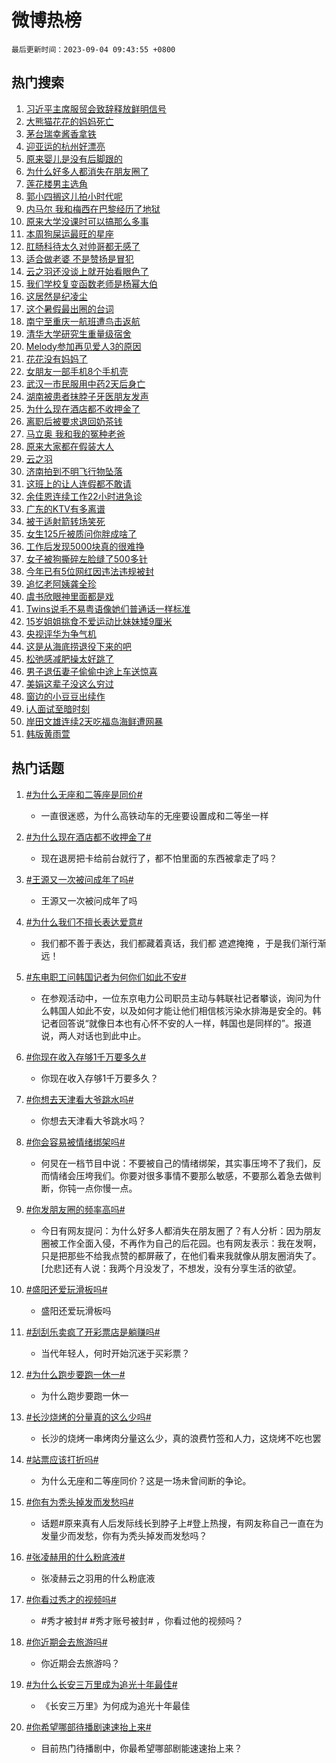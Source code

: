 # 微博热榜

`最后更新时间：2023-09-04 09:43:55 +0800`

## 热门搜索

1. [习近平主席服贸会致辞释放鲜明信号](https://m.weibo.cn/search?containerid=100103type%3D1%26t%3D10%26q%3D%23%E4%B9%A0%E8%BF%91%E5%B9%B3%E4%B8%BB%E5%B8%AD%E6%9C%8D%E8%B4%B8%E4%BC%9A%E8%87%B4%E8%BE%9E%E9%87%8A%E6%94%BE%E9%B2%9C%E6%98%8E%E4%BF%A1%E5%8F%B7%23&stream_entry_id=51&isnewpage=1&extparam=seat%3D1%26dgr%3D0%26c_type%3D51%26pos%3D0%26cate%3D10103%26filter_type%3Drealtimehot%26stream_entry_id%3D51%26display_time%3D1693791834%26pre_seqid%3D1693791834559027205213&luicode=10000011&lfid=106003type%253D25%2526t%253D3%2526disable_hot%253D1%2526filter_type%253Drealtimehot)
1. [大熊猫花花的妈妈死亡](https://m.weibo.cn/search?containerid=100103type%3D1%26t%3D10%26q%3D%23%E5%A4%A7%E7%86%8A%E7%8C%AB%E8%8A%B1%E8%8A%B1%E7%9A%84%E5%A6%88%E5%A6%88%E6%AD%BB%E4%BA%A1%23&stream_entry_id=31&isnewpage=1&extparam=seat%3D1%26c_type%3D31%26lcate%3D5001%26cate%3D5001%26pos%3D0%26band_rank%3D1%26flag%3D16%26realpos%3D1%26dgr%3D0%26q%3D%2523%25E5%25A4%25A7%25E7%2586%258A%25E7%258C%25AB%25E8%258A%25B1%25E8%258A%25B1%25E7%259A%2584%25E5%25A6%2588%25E5%25A6%2588%25E6%25AD%25BB%25E4%25BA%25A1%2523%26filter_type%3Drealtimehot%26stream_entry_id%3D31%26display_time%3D1693791834%26pre_seqid%3D1693791834559027205213&luicode=10000011&lfid=106003type%253D25%2526t%253D3%2526disable_hot%253D1%2526filter_type%253Drealtimehot)
1. [茅台瑞幸酱香拿铁](https://m.weibo.cn/search?containerid=100103type%3D1%26t%3D10%26q%3D%23%E8%8C%85%E5%8F%B0%E7%91%9E%E5%B9%B8%E9%85%B1%E9%A6%99%E6%8B%BF%E9%93%81%23&stream_entry_id=31&isnewpage=1&extparam=seat%3D1%26c_type%3D31%26lcate%3D5001%26cate%3D5001%26pos%3D1%26band_rank%3D2%26flag%3D1%26realpos%3D2%26dgr%3D0%26q%3D%2523%25E8%258C%2585%25E5%258F%25B0%25E7%2591%259E%25E5%25B9%25B8%25E9%2585%25B1%25E9%25A6%2599%25E6%258B%25BF%25E9%2593%2581%2523%26filter_type%3Drealtimehot%26stream_entry_id%3D31%26display_time%3D1693791834%26pre_seqid%3D1693791834559027205213&luicode=10000011&lfid=106003type%253D25%2526t%253D3%2526disable_hot%253D1%2526filter_type%253Drealtimehot)
1. [迎亚运的杭州好漂亮](https://m.weibo.cn/search?containerid=100103type%3D1%26t%3D10%26q%3D%23%E8%BF%8E%E4%BA%9A%E8%BF%90%E7%9A%84%E6%9D%AD%E5%B7%9E%E5%A5%BD%E6%BC%82%E4%BA%AE%23&stream_entry_id=31&isnewpage=1&extparam=seat%3D1%26c_type%3D31%26lcate%3D5001%26cate%3D5001%26pos%3D2%26band_rank%3D3%26flag%3D0%26realpos%3D3%26dgr%3D0%26q%3D%2523%25E8%25BF%258E%25E4%25BA%259A%25E8%25BF%2590%25E7%259A%2584%25E6%259D%25AD%25E5%25B7%259E%25E5%25A5%25BD%25E6%25BC%2582%25E4%25BA%25AE%2523%26filter_type%3Drealtimehot%26stream_entry_id%3D31%26display_time%3D1693791834%26pre_seqid%3D1693791834559027205213&luicode=10000011&lfid=106003type%253D25%2526t%253D3%2526disable_hot%253D1%2526filter_type%253Drealtimehot)
1. [原来婴儿是没有后脚跟的](https://m.weibo.cn/search?containerid=100103type%3D1%26t%3D10%26q%3D%23%E5%8E%9F%E6%9D%A5%E5%A9%B4%E5%84%BF%E6%98%AF%E6%B2%A1%E6%9C%89%E5%90%8E%E8%84%9A%E8%B7%9F%E7%9A%84%23&stream_entry_id=31&isnewpage=1&extparam=seat%3D1%26c_type%3D31%26lcate%3D5001%26cate%3D5001%26pos%3D3%26band_rank%3D4%26flag%3D1%26realpos%3D4%26dgr%3D0%26q%3D%2523%25E5%258E%259F%25E6%259D%25A5%25E5%25A9%25B4%25E5%2584%25BF%25E6%2598%25AF%25E6%25B2%25A1%25E6%259C%2589%25E5%2590%258E%25E8%2584%259A%25E8%25B7%259F%25E7%259A%2584%2523%26filter_type%3Drealtimehot%26stream_entry_id%3D31%26display_time%3D1693791834%26pre_seqid%3D1693791834559027205213&luicode=10000011&lfid=106003type%253D25%2526t%253D3%2526disable_hot%253D1%2526filter_type%253Drealtimehot)
1. [为什么好多人都消失在朋友圈了](https://m.weibo.cn/search?containerid=100103type%3D1%26t%3D10%26q%3D%23%E4%B8%BA%E4%BB%80%E4%B9%88%E5%A5%BD%E5%A4%9A%E4%BA%BA%E9%83%BD%E6%B6%88%E5%A4%B1%E5%9C%A8%E6%9C%8B%E5%8F%8B%E5%9C%88%E4%BA%86%23&stream_entry_id=31&isnewpage=1&extparam=seat%3D1%26c_type%3D31%26lcate%3D5001%26cate%3D5001%26pos%3D4%26band_rank%3D5%26flag%3D0%26realpos%3D5%26dgr%3D0%26q%3D%2523%25E4%25B8%25BA%25E4%25BB%2580%25E4%25B9%2588%25E5%25A5%25BD%25E5%25A4%259A%25E4%25BA%25BA%25E9%2583%25BD%25E6%25B6%2588%25E5%25A4%25B1%25E5%259C%25A8%25E6%259C%258B%25E5%258F%258B%25E5%259C%2588%25E4%25BA%2586%2523%26filter_type%3Drealtimehot%26stream_entry_id%3D31%26display_time%3D1693791834%26pre_seqid%3D1693791834559027205213&luicode=10000011&lfid=106003type%253D25%2526t%253D3%2526disable_hot%253D1%2526filter_type%253Drealtimehot)
1. [莲花楼男主选角](https://m.weibo.cn/search?containerid=100103type%3D1%26t%3D10%26q%3D%E8%8E%B2%E8%8A%B1%E6%A5%BC%E7%94%B7%E4%B8%BB%E9%80%89%E8%A7%92&stream_entry_id=31&isnewpage=1&extparam=seat%3D1%26c_type%3D31%26lcate%3D5001%26cate%3D5001%26pos%3D5%26band_rank%3D6%26flag%3D1%26realpos%3D6%26dgr%3D0%26q%3D%25E8%258E%25B2%25E8%258A%25B1%25E6%25A5%25BC%25E7%2594%25B7%25E4%25B8%25BB%25E9%2580%2589%25E8%25A7%2592%26filter_type%3Drealtimehot%26stream_entry_id%3D31%26display_time%3D1693791834%26pre_seqid%3D1693791834559027205213&luicode=10000011&lfid=106003type%253D25%2526t%253D3%2526disable_hot%253D1%2526filter_type%253Drealtimehot)
1. [郭小四搁这儿拍小时代呢](https://m.weibo.cn/search?containerid=100103type%3D1%26t%3D10%26q%3D%E9%83%AD%E5%B0%8F%E5%9B%9B%E6%90%81%E8%BF%99%E5%84%BF%E6%8B%8D%E5%B0%8F%E6%97%B6%E4%BB%A3%E5%91%A2&stream_entry_id=31&isnewpage=1&extparam=seat%3D1%26c_type%3D31%26lcate%3D5001%26cate%3D5001%26pos%3D6%26band_rank%3D7%26flag%3D1%26realpos%3D7%26dgr%3D0%26q%3D%25E9%2583%25AD%25E5%25B0%258F%25E5%259B%259B%25E6%2590%2581%25E8%25BF%2599%25E5%2584%25BF%25E6%258B%258D%25E5%25B0%258F%25E6%2597%25B6%25E4%25BB%25A3%25E5%2591%25A2%26filter_type%3Drealtimehot%26stream_entry_id%3D31%26display_time%3D1693791834%26pre_seqid%3D1693791834559027205213&luicode=10000011&lfid=106003type%253D25%2526t%253D3%2526disable_hot%253D1%2526filter_type%253Drealtimehot)
1. [内马尔 我和梅西在巴黎经历了地狱](https://m.weibo.cn/search?containerid=100103type%3D1%26t%3D10%26q%3D%E5%86%85%E9%A9%AC%E5%B0%94+%E6%88%91%E5%92%8C%E6%A2%85%E8%A5%BF%E5%9C%A8%E5%B7%B4%E9%BB%8E%E7%BB%8F%E5%8E%86%E4%BA%86%E5%9C%B0%E7%8B%B1&stream_entry_id=31&isnewpage=1&extparam=seat%3D1%26c_type%3D31%26lcate%3D5001%26cate%3D5001%26pos%3D7%26band_rank%3D8%26flag%3D1%26realpos%3D8%26dgr%3D0%26q%3D%25E5%2586%2585%25E9%25A9%25AC%25E5%25B0%2594%2520%25E6%2588%2591%25E5%2592%258C%25E6%25A2%2585%25E8%25A5%25BF%25E5%259C%25A8%25E5%25B7%25B4%25E9%25BB%258E%25E7%25BB%258F%25E5%258E%2586%25E4%25BA%2586%25E5%259C%25B0%25E7%258B%25B1%26filter_type%3Drealtimehot%26stream_entry_id%3D31%26display_time%3D1693791834%26pre_seqid%3D1693791834559027205213&luicode=10000011&lfid=106003type%253D25%2526t%253D3%2526disable_hot%253D1%2526filter_type%253Drealtimehot)
1. [原来大学没课时可以搞那么多事](https://m.weibo.cn/search?containerid=100103type%3D1%26t%3D10%26q%3D%E5%8E%9F%E6%9D%A5%E5%A4%A7%E5%AD%A6%E6%B2%A1%E8%AF%BE%E6%97%B6%E5%8F%AF%E4%BB%A5%E6%90%9E%E9%82%A3%E4%B9%88%E5%A4%9A%E4%BA%8B&stream_entry_id=31&isnewpage=1&extparam=seat%3D1%26c_type%3D31%26lcate%3D5001%26cate%3D5001%26pos%3D8%26band_rank%3D9%26flag%3D0%26realpos%3D9%26dgr%3D0%26q%3D%25E5%258E%259F%25E6%259D%25A5%25E5%25A4%25A7%25E5%25AD%25A6%25E6%25B2%25A1%25E8%25AF%25BE%25E6%2597%25B6%25E5%258F%25AF%25E4%25BB%25A5%25E6%2590%259E%25E9%2582%25A3%25E4%25B9%2588%25E5%25A4%259A%25E4%25BA%258B%26filter_type%3Drealtimehot%26stream_entry_id%3D31%26display_time%3D1693791834%26pre_seqid%3D1693791834559027205213&luicode=10000011&lfid=106003type%253D25%2526t%253D3%2526disable_hot%253D1%2526filter_type%253Drealtimehot)
1. [本周狗屎运最旺的星座](https://m.weibo.cn/search?containerid=100103type%3D1%26t%3D10%26q%3D%E6%9C%AC%E5%91%A8%E7%8B%97%E5%B1%8E%E8%BF%90%E6%9C%80%E6%97%BA%E7%9A%84%E6%98%9F%E5%BA%A7&stream_entry_id=31&isnewpage=1&extparam=seat%3D1%26c_type%3D31%26lcate%3D5001%26cate%3D5001%26pos%3D9%26band_rank%3D10%26flag%3D0%26realpos%3D10%26dgr%3D0%26q%3D%25E6%259C%25AC%25E5%2591%25A8%25E7%258B%2597%25E5%25B1%258E%25E8%25BF%2590%25E6%259C%2580%25E6%2597%25BA%25E7%259A%2584%25E6%2598%259F%25E5%25BA%25A7%26filter_type%3Drealtimehot%26stream_entry_id%3D31%26display_time%3D1693791834%26pre_seqid%3D1693791834559027205213&luicode=10000011&lfid=106003type%253D25%2526t%253D3%2526disable_hot%253D1%2526filter_type%253Drealtimehot)
1. [肛肠科待太久对帅哥都无感了](https://m.weibo.cn/search?containerid=100103type%3D1%26t%3D10%26q%3D%23%E8%82%9B%E8%82%A0%E7%A7%91%E5%BE%85%E5%A4%AA%E4%B9%85%E5%AF%B9%E5%B8%85%E5%93%A5%E9%83%BD%E6%97%A0%E6%84%9F%E4%BA%86%23&stream_entry_id=31&isnewpage=1&extparam=seat%3D1%26c_type%3D31%26lcate%3D5001%26cate%3D5001%26pos%3D10%26band_rank%3D11%26flag%3D0%26realpos%3D11%26dgr%3D0%26q%3D%2523%25E8%2582%259B%25E8%2582%25A0%25E7%25A7%2591%25E5%25BE%2585%25E5%25A4%25AA%25E4%25B9%2585%25E5%25AF%25B9%25E5%25B8%2585%25E5%2593%25A5%25E9%2583%25BD%25E6%2597%25A0%25E6%2584%259F%25E4%25BA%2586%2523%26filter_type%3Drealtimehot%26stream_entry_id%3D31%26display_time%3D1693791834%26pre_seqid%3D1693791834559027205213&luicode=10000011&lfid=106003type%253D25%2526t%253D3%2526disable_hot%253D1%2526filter_type%253Drealtimehot)
1. [适合做老婆 不是赞扬是冒犯](https://m.weibo.cn/search?containerid=100103type%3D1%26t%3D10%26q%3D%E9%80%82%E5%90%88%E5%81%9A%E8%80%81%E5%A9%86+%E4%B8%8D%E6%98%AF%E8%B5%9E%E6%89%AC%E6%98%AF%E5%86%92%E7%8A%AF&stream_entry_id=31&isnewpage=1&extparam=seat%3D1%26c_type%3D31%26lcate%3D5001%26cate%3D5001%26pos%3D11%26band_rank%3D12%26flag%3D0%26realpos%3D12%26dgr%3D0%26q%3D%25E9%2580%2582%25E5%2590%2588%25E5%2581%259A%25E8%2580%2581%25E5%25A9%2586%2520%25E4%25B8%258D%25E6%2598%25AF%25E8%25B5%259E%25E6%2589%25AC%25E6%2598%25AF%25E5%2586%2592%25E7%258A%25AF%26filter_type%3Drealtimehot%26stream_entry_id%3D31%26display_time%3D1693791834%26pre_seqid%3D1693791834559027205213&luicode=10000011&lfid=106003type%253D25%2526t%253D3%2526disable_hot%253D1%2526filter_type%253Drealtimehot)
1. [云之羽还没谈上就开始看眼色了](https://m.weibo.cn/search?containerid=100103type%3D1%26t%3D10%26q%3D%E4%BA%91%E4%B9%8B%E7%BE%BD%E8%BF%98%E6%B2%A1%E8%B0%88%E4%B8%8A%E5%B0%B1%E5%BC%80%E5%A7%8B%E7%9C%8B%E7%9C%BC%E8%89%B2%E4%BA%86&stream_entry_id=31&isnewpage=1&extparam=seat%3D1%26c_type%3D31%26lcate%3D5001%26cate%3D5001%26pos%3D12%26band_rank%3D13%26flag%3D1%26realpos%3D13%26dgr%3D0%26q%3D%25E4%25BA%2591%25E4%25B9%258B%25E7%25BE%25BD%25E8%25BF%2598%25E6%25B2%25A1%25E8%25B0%2588%25E4%25B8%258A%25E5%25B0%25B1%25E5%25BC%2580%25E5%25A7%258B%25E7%259C%258B%25E7%259C%25BC%25E8%2589%25B2%25E4%25BA%2586%26filter_type%3Drealtimehot%26stream_entry_id%3D31%26display_time%3D1693791834%26pre_seqid%3D1693791834559027205213&luicode=10000011&lfid=106003type%253D25%2526t%253D3%2526disable_hot%253D1%2526filter_type%253Drealtimehot)
1. [我们学校复变函数老师是杨幂大伯](https://m.weibo.cn/search?containerid=100103type%3D1%26t%3D10%26q%3D%E6%88%91%E4%BB%AC%E5%AD%A6%E6%A0%A1%E5%A4%8D%E5%8F%98%E5%87%BD%E6%95%B0%E8%80%81%E5%B8%88%E6%98%AF%E6%9D%A8%E5%B9%82%E5%A4%A7%E4%BC%AF&stream_entry_id=31&isnewpage=1&extparam=seat%3D1%26c_type%3D31%26lcate%3D5001%26cate%3D5001%26pos%3D13%26band_rank%3D14%26flag%3D0%26realpos%3D14%26dgr%3D0%26q%3D%25E6%2588%2591%25E4%25BB%25AC%25E5%25AD%25A6%25E6%25A0%25A1%25E5%25A4%258D%25E5%258F%2598%25E5%2587%25BD%25E6%2595%25B0%25E8%2580%2581%25E5%25B8%2588%25E6%2598%25AF%25E6%259D%25A8%25E5%25B9%2582%25E5%25A4%25A7%25E4%25BC%25AF%26filter_type%3Drealtimehot%26stream_entry_id%3D31%26display_time%3D1693791834%26pre_seqid%3D1693791834559027205213&luicode=10000011&lfid=106003type%253D25%2526t%253D3%2526disable_hot%253D1%2526filter_type%253Drealtimehot)
1. [这居然是纪凌尘](https://m.weibo.cn/search?containerid=100103type%3D1%26t%3D10%26q%3D%23%E8%BF%99%E5%B1%85%E7%84%B6%E6%98%AF%E7%BA%AA%E5%87%8C%E5%B0%98%23&stream_entry_id=31&isnewpage=1&extparam=seat%3D1%26c_type%3D31%26lcate%3D5001%26cate%3D5001%26pos%3D14%26band_rank%3D15%26flag%3D2%26realpos%3D15%26dgr%3D0%26q%3D%2523%25E8%25BF%2599%25E5%25B1%2585%25E7%2584%25B6%25E6%2598%25AF%25E7%25BA%25AA%25E5%2587%258C%25E5%25B0%2598%2523%26filter_type%3Drealtimehot%26stream_entry_id%3D31%26display_time%3D1693791834%26pre_seqid%3D1693791834559027205213&luicode=10000011&lfid=106003type%253D25%2526t%253D3%2526disable_hot%253D1%2526filter_type%253Drealtimehot)
1. [这个暑假最出圈的台词](https://m.weibo.cn/search?containerid=100103type%3D1%26t%3D10%26q%3D%23%E8%BF%99%E4%B8%AA%E6%9A%91%E5%81%87%E6%9C%80%E5%87%BA%E5%9C%88%E7%9A%84%E5%8F%B0%E8%AF%8D%23&stream_entry_id=31&isnewpage=1&extparam=seat%3D1%26c_type%3D31%26lcate%3D5001%26cate%3D5001%26pos%3D15%26band_rank%3D16%26flag%3D1%26realpos%3D16%26dgr%3D0%26q%3D%2523%25E8%25BF%2599%25E4%25B8%25AA%25E6%259A%2591%25E5%2581%2587%25E6%259C%2580%25E5%2587%25BA%25E5%259C%2588%25E7%259A%2584%25E5%258F%25B0%25E8%25AF%258D%2523%26filter_type%3Drealtimehot%26stream_entry_id%3D31%26display_time%3D1693791834%26pre_seqid%3D1693791834559027205213&luicode=10000011&lfid=106003type%253D25%2526t%253D3%2526disable_hot%253D1%2526filter_type%253Drealtimehot)
1. [南宁至重庆一航班遭鸟击返航](https://m.weibo.cn/search?containerid=100103type%3D1%26t%3D10%26q%3D%23%E5%8D%97%E5%AE%81%E8%87%B3%E9%87%8D%E5%BA%86%E4%B8%80%E8%88%AA%E7%8F%AD%E9%81%AD%E9%B8%9F%E5%87%BB%E8%BF%94%E8%88%AA%23&stream_entry_id=31&isnewpage=1&extparam=seat%3D1%26c_type%3D31%26lcate%3D5001%26cate%3D5001%26pos%3D16%26band_rank%3D17%26flag%3D1%26realpos%3D17%26dgr%3D0%26q%3D%2523%25E5%258D%2597%25E5%25AE%2581%25E8%2587%25B3%25E9%2587%258D%25E5%25BA%2586%25E4%25B8%2580%25E8%2588%25AA%25E7%258F%25AD%25E9%2581%25AD%25E9%25B8%259F%25E5%2587%25BB%25E8%25BF%2594%25E8%2588%25AA%2523%26filter_type%3Drealtimehot%26stream_entry_id%3D31%26display_time%3D1693791834%26pre_seqid%3D1693791834559027205213&luicode=10000011&lfid=106003type%253D25%2526t%253D3%2526disable_hot%253D1%2526filter_type%253Drealtimehot)
1. [清华大学研究生重量级宿舍](https://m.weibo.cn/search?containerid=100103type%3D1%26t%3D10%26q%3D%E6%B8%85%E5%8D%8E%E5%A4%A7%E5%AD%A6%E7%A0%94%E7%A9%B6%E7%94%9F%E9%87%8D%E9%87%8F%E7%BA%A7%E5%AE%BF%E8%88%8D&stream_entry_id=31&isnewpage=1&extparam=seat%3D1%26c_type%3D31%26lcate%3D5001%26cate%3D5001%26pos%3D17%26band_rank%3D18%26flag%3D0%26realpos%3D18%26dgr%3D0%26q%3D%25E6%25B8%2585%25E5%258D%258E%25E5%25A4%25A7%25E5%25AD%25A6%25E7%25A0%2594%25E7%25A9%25B6%25E7%2594%259F%25E9%2587%258D%25E9%2587%258F%25E7%25BA%25A7%25E5%25AE%25BF%25E8%2588%258D%26filter_type%3Drealtimehot%26stream_entry_id%3D31%26display_time%3D1693791834%26pre_seqid%3D1693791834559027205213&luicode=10000011&lfid=106003type%253D25%2526t%253D3%2526disable_hot%253D1%2526filter_type%253Drealtimehot)
1. [Melody参加再见爱人3的原因](https://m.weibo.cn/search?containerid=100103type%3D1%26t%3D10%26q%3D%23Melody%E5%8F%82%E5%8A%A0%E5%86%8D%E8%A7%81%E7%88%B1%E4%BA%BA3%E7%9A%84%E5%8E%9F%E5%9B%A0%23&stream_entry_id=31&isnewpage=1&extparam=seat%3D1%26c_type%3D31%26lcate%3D5001%26cate%3D5001%26pos%3D18%26band_rank%3D19%26flag%3D1%26realpos%3D19%26dgr%3D0%26q%3D%2523Melody%25E5%258F%2582%25E5%258A%25A0%25E5%2586%258D%25E8%25A7%2581%25E7%2588%25B1%25E4%25BA%25BA3%25E7%259A%2584%25E5%258E%259F%25E5%259B%25A0%2523%26filter_type%3Drealtimehot%26stream_entry_id%3D31%26display_time%3D1693791834%26pre_seqid%3D1693791834559027205213&luicode=10000011&lfid=106003type%253D25%2526t%253D3%2526disable_hot%253D1%2526filter_type%253Drealtimehot)
1. [花花没有妈妈了](https://m.weibo.cn/search?containerid=100103type%3D1%26t%3D10%26q%3D%23%E8%8A%B1%E8%8A%B1%E6%B2%A1%E6%9C%89%E5%A6%88%E5%A6%88%E4%BA%86%23&stream_entry_id=31&isnewpage=1&extparam=seat%3D1%26c_type%3D31%26lcate%3D5001%26cate%3D5001%26pos%3D19%26band_rank%3D20%26flag%3D0%26realpos%3D20%26dgr%3D0%26q%3D%2523%25E8%258A%25B1%25E8%258A%25B1%25E6%25B2%25A1%25E6%259C%2589%25E5%25A6%2588%25E5%25A6%2588%25E4%25BA%2586%2523%26filter_type%3Drealtimehot%26stream_entry_id%3D31%26display_time%3D1693791834%26pre_seqid%3D1693791834559027205213&luicode=10000011&lfid=106003type%253D25%2526t%253D3%2526disable_hot%253D1%2526filter_type%253Drealtimehot)
1. [女朋友一部手机8个手机壳](https://m.weibo.cn/search?containerid=100103type%3D1%26t%3D10%26q%3D%23%E5%A5%B3%E6%9C%8B%E5%8F%8B%E4%B8%80%E9%83%A8%E6%89%8B%E6%9C%BA8%E4%B8%AA%E6%89%8B%E6%9C%BA%E5%A3%B3%23&stream_entry_id=31&isnewpage=1&extparam=seat%3D1%26c_type%3D31%26lcate%3D5001%26cate%3D5001%26pos%3D20%26band_rank%3D21%26flag%3D1%26realpos%3D21%26dgr%3D0%26q%3D%2523%25E5%25A5%25B3%25E6%259C%258B%25E5%258F%258B%25E4%25B8%2580%25E9%2583%25A8%25E6%2589%258B%25E6%259C%25BA8%25E4%25B8%25AA%25E6%2589%258B%25E6%259C%25BA%25E5%25A3%25B3%2523%26filter_type%3Drealtimehot%26stream_entry_id%3D31%26display_time%3D1693791834%26pre_seqid%3D1693791834559027205213&luicode=10000011&lfid=106003type%253D25%2526t%253D3%2526disable_hot%253D1%2526filter_type%253Drealtimehot)
1. [武汉一市民服用中药2天后身亡](https://m.weibo.cn/search?containerid=100103type%3D1%26t%3D10%26q%3D%23%E6%AD%A6%E6%B1%89%E4%B8%80%E5%B8%82%E6%B0%91%E6%9C%8D%E7%94%A8%E4%B8%AD%E8%8D%AF2%E5%A4%A9%E5%90%8E%E8%BA%AB%E4%BA%A1%23&stream_entry_id=31&isnewpage=1&extparam=seat%3D1%26c_type%3D31%26lcate%3D5001%26cate%3D5001%26pos%3D21%26band_rank%3D22%26flag%3D1%26realpos%3D22%26dgr%3D0%26q%3D%2523%25E6%25AD%25A6%25E6%25B1%2589%25E4%25B8%2580%25E5%25B8%2582%25E6%25B0%2591%25E6%259C%258D%25E7%2594%25A8%25E4%25B8%25AD%25E8%258D%25AF2%25E5%25A4%25A9%25E5%2590%258E%25E8%25BA%25AB%25E4%25BA%25A1%2523%26filter_type%3Drealtimehot%26stream_entry_id%3D31%26display_time%3D1693791834%26pre_seqid%3D1693791834559027205213&luicode=10000011&lfid=106003type%253D25%2526t%253D3%2526disable_hot%253D1%2526filter_type%253Drealtimehot)
1. [湖南被患者抹脖子牙医朋友发声](https://m.weibo.cn/search?containerid=100103type%3D1%26t%3D10%26q%3D%23%E6%B9%96%E5%8D%97%E8%A2%AB%E6%82%A3%E8%80%85%E6%8A%B9%E8%84%96%E5%AD%90%E7%89%99%E5%8C%BB%E6%9C%8B%E5%8F%8B%E5%8F%91%E5%A3%B0%23&stream_entry_id=31&isnewpage=1&extparam=seat%3D1%26c_type%3D31%26lcate%3D5001%26cate%3D5001%26pos%3D22%26band_rank%3D23%26flag%3D0%26realpos%3D23%26dgr%3D0%26q%3D%2523%25E6%25B9%2596%25E5%258D%2597%25E8%25A2%25AB%25E6%2582%25A3%25E8%2580%2585%25E6%258A%25B9%25E8%2584%2596%25E5%25AD%2590%25E7%2589%2599%25E5%258C%25BB%25E6%259C%258B%25E5%258F%258B%25E5%258F%2591%25E5%25A3%25B0%2523%26filter_type%3Drealtimehot%26stream_entry_id%3D31%26display_time%3D1693791834%26pre_seqid%3D1693791834559027205213&luicode=10000011&lfid=106003type%253D25%2526t%253D3%2526disable_hot%253D1%2526filter_type%253Drealtimehot)
1. [为什么现在酒店都不收押金了](https://m.weibo.cn/search?containerid=100103type%3D1%26t%3D10%26q%3D%23%E4%B8%BA%E4%BB%80%E4%B9%88%E7%8E%B0%E5%9C%A8%E9%85%92%E5%BA%97%E9%83%BD%E4%B8%8D%E6%94%B6%E6%8A%BC%E9%87%91%E4%BA%86%23&stream_entry_id=31&isnewpage=1&extparam=seat%3D1%26c_type%3D31%26lcate%3D5001%26cate%3D5001%26pos%3D23%26band_rank%3D24%26flag%3D1%26realpos%3D24%26dgr%3D0%26q%3D%2523%25E4%25B8%25BA%25E4%25BB%2580%25E4%25B9%2588%25E7%258E%25B0%25E5%259C%25A8%25E9%2585%2592%25E5%25BA%2597%25E9%2583%25BD%25E4%25B8%258D%25E6%2594%25B6%25E6%258A%25BC%25E9%2587%2591%25E4%25BA%2586%2523%26filter_type%3Drealtimehot%26stream_entry_id%3D31%26display_time%3D1693791834%26pre_seqid%3D1693791834559027205213&luicode=10000011&lfid=106003type%253D25%2526t%253D3%2526disable_hot%253D1%2526filter_type%253Drealtimehot)
1. [离职后被要求退回奶茶钱](https://m.weibo.cn/search?containerid=100103type%3D1%26t%3D10%26q%3D%23%E7%A6%BB%E8%81%8C%E5%90%8E%E8%A2%AB%E8%A6%81%E6%B1%82%E9%80%80%E5%9B%9E%E5%A5%B6%E8%8C%B6%E9%92%B1%23&stream_entry_id=31&isnewpage=1&extparam=seat%3D1%26c_type%3D31%26lcate%3D5001%26cate%3D5001%26pos%3D24%26band_rank%3D25%26flag%3D0%26realpos%3D25%26dgr%3D0%26q%3D%2523%25E7%25A6%25BB%25E8%2581%258C%25E5%2590%258E%25E8%25A2%25AB%25E8%25A6%2581%25E6%25B1%2582%25E9%2580%2580%25E5%259B%259E%25E5%25A5%25B6%25E8%258C%25B6%25E9%2592%25B1%2523%26filter_type%3Drealtimehot%26stream_entry_id%3D31%26display_time%3D1693791834%26pre_seqid%3D1693791834559027205213&luicode=10000011&lfid=106003type%253D25%2526t%253D3%2526disable_hot%253D1%2526filter_type%253Drealtimehot)
1. [马立奥 我和我的冤种老爸](https://m.weibo.cn/search?containerid=100103type%3D1%26t%3D10%26q%3D%E9%A9%AC%E7%AB%8B%E5%A5%A5+%E6%88%91%E5%92%8C%E6%88%91%E7%9A%84%E5%86%A4%E7%A7%8D%E8%80%81%E7%88%B8&stream_entry_id=31&isnewpage=1&extparam=seat%3D1%26c_type%3D31%26lcate%3D5001%26cate%3D5001%26pos%3D25%26band_rank%3D26%26flag%3D1%26realpos%3D26%26dgr%3D0%26q%3D%25E9%25A9%25AC%25E7%25AB%258B%25E5%25A5%25A5%2520%25E6%2588%2591%25E5%2592%258C%25E6%2588%2591%25E7%259A%2584%25E5%2586%25A4%25E7%25A7%258D%25E8%2580%2581%25E7%2588%25B8%26filter_type%3Drealtimehot%26stream_entry_id%3D31%26display_time%3D1693791834%26pre_seqid%3D1693791834559027205213&luicode=10000011&lfid=106003type%253D25%2526t%253D3%2526disable_hot%253D1%2526filter_type%253Drealtimehot)
1. [原来大家都在假装大人](https://m.weibo.cn/search?containerid=100103type%3D1%26t%3D10%26q%3D%23%E5%8E%9F%E6%9D%A5%E5%A4%A7%E5%AE%B6%E9%83%BD%E5%9C%A8%E5%81%87%E8%A3%85%E5%A4%A7%E4%BA%BA%23&stream_entry_id=31&isnewpage=1&extparam=seat%3D1%26c_type%3D31%26lcate%3D5001%26cate%3D5001%26pos%3D26%26band_rank%3D27%26flag%3D1%26realpos%3D27%26dgr%3D0%26q%3D%2523%25E5%258E%259F%25E6%259D%25A5%25E5%25A4%25A7%25E5%25AE%25B6%25E9%2583%25BD%25E5%259C%25A8%25E5%2581%2587%25E8%25A3%2585%25E5%25A4%25A7%25E4%25BA%25BA%2523%26filter_type%3Drealtimehot%26stream_entry_id%3D31%26display_time%3D1693791834%26pre_seqid%3D1693791834559027205213&luicode=10000011&lfid=106003type%253D25%2526t%253D3%2526disable_hot%253D1%2526filter_type%253Drealtimehot)
1. [云之羽](https://m.weibo.cn/search?containerid=100103type%3D1%26t%3D10%26q%3D%E4%BA%91%E4%B9%8B%E7%BE%BD&stream_entry_id=31&isnewpage=1&extparam=seat%3D1%26c_type%3D31%26lcate%3D5001%26cate%3D5001%26pos%3D27%26band_rank%3D28%26flag%3D1%26realpos%3D28%26dgr%3D0%26q%3D%25E4%25BA%2591%25E4%25B9%258B%25E7%25BE%25BD%26filter_type%3Drealtimehot%26stream_entry_id%3D31%26display_time%3D1693791834%26pre_seqid%3D1693791834559027205213&luicode=10000011&lfid=106003type%253D25%2526t%253D3%2526disable_hot%253D1%2526filter_type%253Drealtimehot)
1. [济南拍到不明飞行物坠落](https://m.weibo.cn/search?containerid=100103type%3D1%26t%3D10%26q%3D%23%E6%B5%8E%E5%8D%97%E6%8B%8D%E5%88%B0%E4%B8%8D%E6%98%8E%E9%A3%9E%E8%A1%8C%E7%89%A9%E5%9D%A0%E8%90%BD%23&stream_entry_id=31&isnewpage=1&extparam=seat%3D1%26c_type%3D31%26lcate%3D5001%26cate%3D5001%26pos%3D28%26band_rank%3D29%26flag%3D1%26realpos%3D29%26dgr%3D0%26q%3D%2523%25E6%25B5%258E%25E5%258D%2597%25E6%258B%258D%25E5%2588%25B0%25E4%25B8%258D%25E6%2598%258E%25E9%25A3%259E%25E8%25A1%258C%25E7%2589%25A9%25E5%259D%25A0%25E8%2590%25BD%2523%26filter_type%3Drealtimehot%26stream_entry_id%3D31%26display_time%3D1693791834%26pre_seqid%3D1693791834559027205213&luicode=10000011&lfid=106003type%253D25%2526t%253D3%2526disable_hot%253D1%2526filter_type%253Drealtimehot)
1. [这班上的让人连假都不敢请](https://m.weibo.cn/search?containerid=100103type%3D1%26t%3D10%26q%3D%E8%BF%99%E7%8F%AD%E4%B8%8A%E7%9A%84%E8%AE%A9%E4%BA%BA%E8%BF%9E%E5%81%87%E9%83%BD%E4%B8%8D%E6%95%A2%E8%AF%B7&stream_entry_id=31&isnewpage=1&extparam=seat%3D1%26c_type%3D31%26lcate%3D5001%26cate%3D5001%26pos%3D29%26band_rank%3D30%26flag%3D1%26realpos%3D30%26dgr%3D0%26q%3D%25E8%25BF%2599%25E7%258F%25AD%25E4%25B8%258A%25E7%259A%2584%25E8%25AE%25A9%25E4%25BA%25BA%25E8%25BF%259E%25E5%2581%2587%25E9%2583%25BD%25E4%25B8%258D%25E6%2595%25A2%25E8%25AF%25B7%26filter_type%3Drealtimehot%26stream_entry_id%3D31%26display_time%3D1693791834%26pre_seqid%3D1693791834559027205213&luicode=10000011&lfid=106003type%253D25%2526t%253D3%2526disable_hot%253D1%2526filter_type%253Drealtimehot)
1. [余佳恩连续工作22小时进急诊](https://m.weibo.cn/search?containerid=100103type%3D1%26t%3D10%26q%3D%23%E4%BD%99%E4%BD%B3%E6%81%A9%E8%BF%9E%E7%BB%AD%E5%B7%A5%E4%BD%9C22%E5%B0%8F%E6%97%B6%E8%BF%9B%E6%80%A5%E8%AF%8A%23&stream_entry_id=31&isnewpage=1&extparam=seat%3D1%26c_type%3D31%26lcate%3D5001%26cate%3D5001%26pos%3D30%26band_rank%3D31%26flag%3D1%26realpos%3D31%26dgr%3D0%26q%3D%2523%25E4%25BD%2599%25E4%25BD%25B3%25E6%2581%25A9%25E8%25BF%259E%25E7%25BB%25AD%25E5%25B7%25A5%25E4%25BD%259C22%25E5%25B0%258F%25E6%2597%25B6%25E8%25BF%259B%25E6%2580%25A5%25E8%25AF%258A%2523%26filter_type%3Drealtimehot%26stream_entry_id%3D31%26display_time%3D1693791834%26pre_seqid%3D1693791834559027205213&luicode=10000011&lfid=106003type%253D25%2526t%253D3%2526disable_hot%253D1%2526filter_type%253Drealtimehot)
1. [广东的KTV有多离谱](https://m.weibo.cn/search?containerid=100103type%3D1%26t%3D10%26q%3D%23%E5%B9%BF%E4%B8%9C%E7%9A%84KTV%E6%9C%89%E5%A4%9A%E7%A6%BB%E8%B0%B1%23&stream_entry_id=31&isnewpage=1&extparam=seat%3D1%26c_type%3D31%26lcate%3D5001%26cate%3D5001%26pos%3D31%26band_rank%3D32%26flag%3D1%26realpos%3D32%26dgr%3D0%26q%3D%2523%25E5%25B9%25BF%25E4%25B8%259C%25E7%259A%2584KTV%25E6%259C%2589%25E5%25A4%259A%25E7%25A6%25BB%25E8%25B0%25B1%2523%26filter_type%3Drealtimehot%26stream_entry_id%3D31%26display_time%3D1693791834%26pre_seqid%3D1693791834559027205213&luicode=10000011&lfid=106003type%253D25%2526t%253D3%2526disable_hot%253D1%2526filter_type%253Drealtimehot)
1. [被于适射箭转场笑死](https://m.weibo.cn/search?containerid=100103type%3D1%26t%3D10%26q%3D%E8%A2%AB%E4%BA%8E%E9%80%82%E5%B0%84%E7%AE%AD%E8%BD%AC%E5%9C%BA%E7%AC%91%E6%AD%BB&stream_entry_id=31&isnewpage=1&extparam=seat%3D1%26c_type%3D31%26lcate%3D5001%26cate%3D5001%26pos%3D32%26band_rank%3D33%26flag%3D1%26realpos%3D33%26dgr%3D0%26q%3D%25E8%25A2%25AB%25E4%25BA%258E%25E9%2580%2582%25E5%25B0%2584%25E7%25AE%25AD%25E8%25BD%25AC%25E5%259C%25BA%25E7%25AC%2591%25E6%25AD%25BB%26filter_type%3Drealtimehot%26stream_entry_id%3D31%26display_time%3D1693791834%26pre_seqid%3D1693791834559027205213&luicode=10000011&lfid=106003type%253D25%2526t%253D3%2526disable_hot%253D1%2526filter_type%253Drealtimehot)
1. [女生125斤被质问你胖成啥了](https://m.weibo.cn/search?containerid=100103type%3D1%26t%3D10%26q%3D%E5%A5%B3%E7%94%9F125%E6%96%A4%E8%A2%AB%E8%B4%A8%E9%97%AE%E4%BD%A0%E8%83%96%E6%88%90%E5%95%A5%E4%BA%86&stream_entry_id=31&isnewpage=1&extparam=seat%3D1%26c_type%3D31%26lcate%3D5001%26cate%3D5001%26pos%3D33%26band_rank%3D34%26flag%3D0%26realpos%3D34%26dgr%3D0%26q%3D%25E5%25A5%25B3%25E7%2594%259F125%25E6%2596%25A4%25E8%25A2%25AB%25E8%25B4%25A8%25E9%2597%25AE%25E4%25BD%25A0%25E8%2583%2596%25E6%2588%2590%25E5%2595%25A5%25E4%25BA%2586%26filter_type%3Drealtimehot%26stream_entry_id%3D31%26display_time%3D1693791834%26pre_seqid%3D1693791834559027205213&luicode=10000011&lfid=106003type%253D25%2526t%253D3%2526disable_hot%253D1%2526filter_type%253Drealtimehot)
1. [工作后发现5000块真的很难挣](https://m.weibo.cn/search?containerid=100103type%3D1%26t%3D10%26q%3D%23%E5%B7%A5%E4%BD%9C%E5%90%8E%E5%8F%91%E7%8E%B05000%E5%9D%97%E7%9C%9F%E7%9A%84%E5%BE%88%E9%9A%BE%E6%8C%A3%23&stream_entry_id=31&isnewpage=1&extparam=seat%3D1%26c_type%3D31%26lcate%3D5001%26cate%3D5001%26pos%3D34%26band_rank%3D35%26flag%3D0%26realpos%3D35%26dgr%3D0%26q%3D%2523%25E5%25B7%25A5%25E4%25BD%259C%25E5%2590%258E%25E5%258F%2591%25E7%258E%25B05000%25E5%259D%2597%25E7%259C%259F%25E7%259A%2584%25E5%25BE%2588%25E9%259A%25BE%25E6%258C%25A3%2523%26filter_type%3Drealtimehot%26stream_entry_id%3D31%26display_time%3D1693791834%26pre_seqid%3D1693791834559027205213&luicode=10000011&lfid=106003type%253D25%2526t%253D3%2526disable_hot%253D1%2526filter_type%253Drealtimehot)
1. [女子被狗撕碎左脸缝了500多针](https://m.weibo.cn/search?containerid=100103type%3D1%26t%3D10%26q%3D%23%E5%A5%B3%E5%AD%90%E8%A2%AB%E7%8B%97%E6%92%95%E7%A2%8E%E5%B7%A6%E8%84%B8%E7%BC%9D%E4%BA%86500%E5%A4%9A%E9%92%88%23&stream_entry_id=31&isnewpage=1&extparam=seat%3D1%26c_type%3D31%26lcate%3D5001%26cate%3D5001%26pos%3D35%26band_rank%3D36%26flag%3D0%26realpos%3D36%26dgr%3D0%26q%3D%2523%25E5%25A5%25B3%25E5%25AD%2590%25E8%25A2%25AB%25E7%258B%2597%25E6%2592%2595%25E7%25A2%258E%25E5%25B7%25A6%25E8%2584%25B8%25E7%25BC%259D%25E4%25BA%2586500%25E5%25A4%259A%25E9%2592%2588%2523%26filter_type%3Drealtimehot%26stream_entry_id%3D31%26display_time%3D1693791834%26pre_seqid%3D1693791834559027205213&luicode=10000011&lfid=106003type%253D25%2526t%253D3%2526disable_hot%253D1%2526filter_type%253Drealtimehot)
1. [今年已有5位网红因违法违规被封](https://m.weibo.cn/search?containerid=100103type%3D1%26t%3D10%26q%3D%23%E4%BB%8A%E5%B9%B4%E5%B7%B2%E6%9C%895%E4%BD%8D%E7%BD%91%E7%BA%A2%E5%9B%A0%E8%BF%9D%E6%B3%95%E8%BF%9D%E8%A7%84%E8%A2%AB%E5%B0%81%23&stream_entry_id=31&isnewpage=1&extparam=seat%3D1%26c_type%3D31%26lcate%3D5001%26cate%3D5001%26pos%3D36%26band_rank%3D37%26flag%3D0%26realpos%3D37%26dgr%3D0%26q%3D%2523%25E4%25BB%258A%25E5%25B9%25B4%25E5%25B7%25B2%25E6%259C%25895%25E4%25BD%258D%25E7%25BD%2591%25E7%25BA%25A2%25E5%259B%25A0%25E8%25BF%259D%25E6%25B3%2595%25E8%25BF%259D%25E8%25A7%2584%25E8%25A2%25AB%25E5%25B0%2581%2523%26filter_type%3Drealtimehot%26stream_entry_id%3D31%26display_time%3D1693791834%26pre_seqid%3D1693791834559027205213&luicode=10000011&lfid=106003type%253D25%2526t%253D3%2526disable_hot%253D1%2526filter_type%253Drealtimehot)
1. [追忆老阿姨龚全珍](https://m.weibo.cn/search?containerid=100103type%3D1%26t%3D10%26q%3D%23%E8%BF%BD%E5%BF%86%E8%80%81%E9%98%BF%E5%A7%A8%E9%BE%9A%E5%85%A8%E7%8F%8D%23&stream_entry_id=31&isnewpage=1&extparam=seat%3D1%26c_type%3D31%26lcate%3D5001%26cate%3D5001%26pos%3D37%26band_rank%3D38%26flag%3D1%26realpos%3D38%26dgr%3D0%26q%3D%2523%25E8%25BF%25BD%25E5%25BF%2586%25E8%2580%2581%25E9%2598%25BF%25E5%25A7%25A8%25E9%25BE%259A%25E5%2585%25A8%25E7%258F%258D%2523%26filter_type%3Drealtimehot%26stream_entry_id%3D31%26display_time%3D1693791834%26pre_seqid%3D1693791834559027205213&luicode=10000011&lfid=106003type%253D25%2526t%253D3%2526disable_hot%253D1%2526filter_type%253Drealtimehot)
1. [虞书欣眼神里面都是戏](https://m.weibo.cn/search?containerid=100103type%3D1%26t%3D10%26q%3D%23%E8%99%9E%E4%B9%A6%E6%AC%A3%E7%9C%BC%E7%A5%9E%E9%87%8C%E9%9D%A2%E9%83%BD%E6%98%AF%E6%88%8F%23&stream_entry_id=31&isnewpage=1&extparam=seat%3D1%26c_type%3D31%26lcate%3D5001%26cate%3D5001%26pos%3D38%26band_rank%3D39%26flag%3D1%26realpos%3D39%26dgr%3D0%26q%3D%2523%25E8%2599%259E%25E4%25B9%25A6%25E6%25AC%25A3%25E7%259C%25BC%25E7%25A5%259E%25E9%2587%258C%25E9%259D%25A2%25E9%2583%25BD%25E6%2598%25AF%25E6%2588%258F%2523%26filter_type%3Drealtimehot%26stream_entry_id%3D31%26display_time%3D1693791834%26pre_seqid%3D1693791834559027205213&luicode=10000011&lfid=106003type%253D25%2526t%253D3%2526disable_hot%253D1%2526filter_type%253Drealtimehot)
1. [Twins说毛不易粤语像她们普通话一样标准](https://m.weibo.cn/search?containerid=100103type%3D1%26t%3D10%26q%3D%23Twins%E8%AF%B4%E6%AF%9B%E4%B8%8D%E6%98%93%E7%B2%A4%E8%AF%AD%E5%83%8F%E5%A5%B9%E4%BB%AC%E6%99%AE%E9%80%9A%E8%AF%9D%E4%B8%80%E6%A0%B7%E6%A0%87%E5%87%86%23&stream_entry_id=31&isnewpage=1&extparam=seat%3D1%26c_type%3D31%26lcate%3D5001%26cate%3D5001%26pos%3D39%26band_rank%3D40%26flag%3D0%26realpos%3D40%26dgr%3D0%26q%3D%2523Twins%25E8%25AF%25B4%25E6%25AF%259B%25E4%25B8%258D%25E6%2598%2593%25E7%25B2%25A4%25E8%25AF%25AD%25E5%2583%258F%25E5%25A5%25B9%25E4%25BB%25AC%25E6%2599%25AE%25E9%2580%259A%25E8%25AF%259D%25E4%25B8%2580%25E6%25A0%25B7%25E6%25A0%2587%25E5%2587%2586%2523%26filter_type%3Drealtimehot%26stream_entry_id%3D31%26display_time%3D1693791834%26pre_seqid%3D1693791834559027205213&luicode=10000011&lfid=106003type%253D25%2526t%253D3%2526disable_hot%253D1%2526filter_type%253Drealtimehot)
1. [15岁姐姐挑食不爱运动比妹妹矮9厘米](https://m.weibo.cn/search?containerid=100103type%3D1%26t%3D10%26q%3D%2315%E5%B2%81%E5%A7%90%E5%A7%90%E6%8C%91%E9%A3%9F%E4%B8%8D%E7%88%B1%E8%BF%90%E5%8A%A8%E6%AF%94%E5%A6%B9%E5%A6%B9%E7%9F%AE9%E5%8E%98%E7%B1%B3%23&stream_entry_id=31&isnewpage=1&extparam=seat%3D1%26c_type%3D31%26lcate%3D5001%26cate%3D5001%26pos%3D40%26band_rank%3D41%26flag%3D1%26realpos%3D41%26dgr%3D0%26q%3D%252315%25E5%25B2%2581%25E5%25A7%2590%25E5%25A7%2590%25E6%258C%2591%25E9%25A3%259F%25E4%25B8%258D%25E7%2588%25B1%25E8%25BF%2590%25E5%258A%25A8%25E6%25AF%2594%25E5%25A6%25B9%25E5%25A6%25B9%25E7%259F%25AE9%25E5%258E%2598%25E7%25B1%25B3%2523%26filter_type%3Drealtimehot%26stream_entry_id%3D31%26display_time%3D1693791834%26pre_seqid%3D1693791834559027205213&luicode=10000011&lfid=106003type%253D25%2526t%253D3%2526disable_hot%253D1%2526filter_type%253Drealtimehot)
1. [央视评华为争气机](https://m.weibo.cn/search?containerid=100103type%3D1%26t%3D10%26q%3D%23%E5%A4%AE%E8%A7%86%E8%AF%84%E5%8D%8E%E4%B8%BA%E4%BA%89%E6%B0%94%E6%9C%BA%23&stream_entry_id=31&isnewpage=1&extparam=seat%3D1%26c_type%3D31%26lcate%3D5001%26cate%3D5001%26pos%3D41%26band_rank%3D42%26flag%3D0%26realpos%3D42%26dgr%3D0%26q%3D%2523%25E5%25A4%25AE%25E8%25A7%2586%25E8%25AF%2584%25E5%258D%258E%25E4%25B8%25BA%25E4%25BA%2589%25E6%25B0%2594%25E6%259C%25BA%2523%26filter_type%3Drealtimehot%26stream_entry_id%3D31%26display_time%3D1693791834%26pre_seqid%3D1693791834559027205213&luicode=10000011&lfid=106003type%253D25%2526t%253D3%2526disable_hot%253D1%2526filter_type%253Drealtimehot)
1. [这是从海底捞退役下来的吧](https://m.weibo.cn/search?containerid=100103type%3D1%26t%3D10%26q%3D%E8%BF%99%E6%98%AF%E4%BB%8E%E6%B5%B7%E5%BA%95%E6%8D%9E%E9%80%80%E5%BD%B9%E4%B8%8B%E6%9D%A5%E7%9A%84%E5%90%A7&stream_entry_id=31&isnewpage=1&extparam=seat%3D1%26c_type%3D31%26lcate%3D5001%26cate%3D5001%26pos%3D42%26band_rank%3D43%26flag%3D1%26realpos%3D43%26dgr%3D0%26q%3D%25E8%25BF%2599%25E6%2598%25AF%25E4%25BB%258E%25E6%25B5%25B7%25E5%25BA%2595%25E6%258D%259E%25E9%2580%2580%25E5%25BD%25B9%25E4%25B8%258B%25E6%259D%25A5%25E7%259A%2584%25E5%2590%25A7%26filter_type%3Drealtimehot%26stream_entry_id%3D31%26display_time%3D1693791834%26pre_seqid%3D1693791834559027205213&luicode=10000011&lfid=106003type%253D25%2526t%253D3%2526disable_hot%253D1%2526filter_type%253Drealtimehot)
1. [松弛感减肥操太好跳了](https://m.weibo.cn/search?containerid=100103type%3D1%26t%3D10%26q%3D%E6%9D%BE%E5%BC%9B%E6%84%9F%E5%87%8F%E8%82%A5%E6%93%8D%E5%A4%AA%E5%A5%BD%E8%B7%B3%E4%BA%86&stream_entry_id=31&isnewpage=1&extparam=seat%3D1%26c_type%3D31%26lcate%3D5001%26cate%3D5001%26pos%3D43%26band_rank%3D44%26flag%3D1%26realpos%3D44%26dgr%3D0%26q%3D%25E6%259D%25BE%25E5%25BC%259B%25E6%2584%259F%25E5%2587%258F%25E8%2582%25A5%25E6%2593%258D%25E5%25A4%25AA%25E5%25A5%25BD%25E8%25B7%25B3%25E4%25BA%2586%26filter_type%3Drealtimehot%26stream_entry_id%3D31%26display_time%3D1693791834%26pre_seqid%3D1693791834559027205213&luicode=10000011&lfid=106003type%253D25%2526t%253D3%2526disable_hot%253D1%2526filter_type%253Drealtimehot)
1. [男子退伍妻子偷偷中途上车送惊喜](https://m.weibo.cn/search?containerid=100103type%3D1%26t%3D10%26q%3D%23%E7%94%B7%E5%AD%90%E9%80%80%E4%BC%8D%E5%A6%BB%E5%AD%90%E5%81%B7%E5%81%B7%E4%B8%AD%E9%80%94%E4%B8%8A%E8%BD%A6%E9%80%81%E6%83%8A%E5%96%9C%23&stream_entry_id=31&isnewpage=1&extparam=seat%3D1%26c_type%3D31%26lcate%3D5001%26cate%3D5001%26pos%3D44%26band_rank%3D45%26flag%3D32768%26realpos%3D45%26dgr%3D0%26q%3D%2523%25E7%2594%25B7%25E5%25AD%2590%25E9%2580%2580%25E4%25BC%258D%25E5%25A6%25BB%25E5%25AD%2590%25E5%2581%25B7%25E5%2581%25B7%25E4%25B8%25AD%25E9%2580%2594%25E4%25B8%258A%25E8%25BD%25A6%25E9%2580%2581%25E6%2583%258A%25E5%2596%259C%2523%26filter_type%3Drealtimehot%26stream_entry_id%3D31%26display_time%3D1693791834%26pre_seqid%3D1693791834559027205213&luicode=10000011&lfid=106003type%253D25%2526t%253D3%2526disable_hot%253D1%2526filter_type%253Drealtimehot)
1. [美娟这辈子没这么穷过](https://m.weibo.cn/search?containerid=100103type%3D1%26t%3D10%26q%3D%23%E7%BE%8E%E5%A8%9F%E8%BF%99%E8%BE%88%E5%AD%90%E6%B2%A1%E8%BF%99%E4%B9%88%E7%A9%B7%E8%BF%87%23&stream_entry_id=31&isnewpage=1&extparam=seat%3D1%26c_type%3D31%26lcate%3D5001%26cate%3D5001%26pos%3D45%26band_rank%3D46%26flag%3D1%26realpos%3D46%26dgr%3D0%26q%3D%2523%25E7%25BE%258E%25E5%25A8%259F%25E8%25BF%2599%25E8%25BE%2588%25E5%25AD%2590%25E6%25B2%25A1%25E8%25BF%2599%25E4%25B9%2588%25E7%25A9%25B7%25E8%25BF%2587%2523%26filter_type%3Drealtimehot%26stream_entry_id%3D31%26display_time%3D1693791834%26pre_seqid%3D1693791834559027205213&luicode=10000011&lfid=106003type%253D25%2526t%253D3%2526disable_hot%253D1%2526filter_type%253Drealtimehot)
1. [窗边的小豆豆出续作](https://m.weibo.cn/search?containerid=100103type%3D1%26t%3D10%26q%3D%23%E7%AA%97%E8%BE%B9%E7%9A%84%E5%B0%8F%E8%B1%86%E8%B1%86%E5%87%BA%E7%BB%AD%E4%BD%9C%23&stream_entry_id=31&isnewpage=1&extparam=seat%3D1%26c_type%3D31%26lcate%3D5001%26cate%3D5001%26pos%3D46%26band_rank%3D47%26flag%3D1%26realpos%3D47%26dgr%3D0%26q%3D%2523%25E7%25AA%2597%25E8%25BE%25B9%25E7%259A%2584%25E5%25B0%258F%25E8%25B1%2586%25E8%25B1%2586%25E5%2587%25BA%25E7%25BB%25AD%25E4%25BD%259C%2523%26filter_type%3Drealtimehot%26stream_entry_id%3D31%26display_time%3D1693791834%26pre_seqid%3D1693791834559027205213&luicode=10000011&lfid=106003type%253D25%2526t%253D3%2526disable_hot%253D1%2526filter_type%253Drealtimehot)
1. [i人面试至暗时刻](https://m.weibo.cn/search?containerid=100103type%3D1%26t%3D10%26q%3Di%E4%BA%BA%E9%9D%A2%E8%AF%95%E8%87%B3%E6%9A%97%E6%97%B6%E5%88%BB&stream_entry_id=31&isnewpage=1&extparam=seat%3D1%26c_type%3D31%26lcate%3D5001%26cate%3D5001%26pos%3D47%26band_rank%3D48%26flag%3D0%26realpos%3D48%26dgr%3D0%26q%3Di%25E4%25BA%25BA%25E9%259D%25A2%25E8%25AF%2595%25E8%2587%25B3%25E6%259A%2597%25E6%2597%25B6%25E5%2588%25BB%26filter_type%3Drealtimehot%26stream_entry_id%3D31%26display_time%3D1693791834%26pre_seqid%3D1693791834559027205213&luicode=10000011&lfid=106003type%253D25%2526t%253D3%2526disable_hot%253D1%2526filter_type%253Drealtimehot)
1. [岸田文雄连续2天吃福岛海鲜遭网暴](https://m.weibo.cn/search?containerid=100103type%3D1%26t%3D10%26q%3D%23%E5%B2%B8%E7%94%B0%E6%96%87%E9%9B%84%E8%BF%9E%E7%BB%AD2%E5%A4%A9%E5%90%83%E7%A6%8F%E5%B2%9B%E6%B5%B7%E9%B2%9C%E9%81%AD%E7%BD%91%E6%9A%B4%23&stream_entry_id=31&isnewpage=1&extparam=seat%3D1%26c_type%3D31%26lcate%3D5001%26cate%3D5001%26pos%3D48%26band_rank%3D49%26flag%3D0%26realpos%3D49%26dgr%3D0%26q%3D%2523%25E5%25B2%25B8%25E7%2594%25B0%25E6%2596%2587%25E9%259B%2584%25E8%25BF%259E%25E7%25BB%25AD2%25E5%25A4%25A9%25E5%2590%2583%25E7%25A6%258F%25E5%25B2%259B%25E6%25B5%25B7%25E9%25B2%259C%25E9%2581%25AD%25E7%25BD%2591%25E6%259A%25B4%2523%26filter_type%3Drealtimehot%26stream_entry_id%3D31%26display_time%3D1693791834%26pre_seqid%3D1693791834559027205213&luicode=10000011&lfid=106003type%253D25%2526t%253D3%2526disable_hot%253D1%2526filter_type%253Drealtimehot)
1. [韩版黄雨萱](https://m.weibo.cn/search?containerid=100103type%3D1%26t%3D10%26q%3D%E9%9F%A9%E7%89%88%E9%BB%84%E9%9B%A8%E8%90%B1&stream_entry_id=31&isnewpage=1&extparam=seat%3D1%26c_type%3D31%26lcate%3D5001%26cate%3D5001%26pos%3D49%26band_rank%3D50%26flag%3D0%26realpos%3D50%26dgr%3D0%26q%3D%25E9%259F%25A9%25E7%2589%2588%25E9%25BB%2584%25E9%259B%25A8%25E8%2590%25B1%26filter_type%3Drealtimehot%26stream_entry_id%3D31%26display_time%3D1693791834%26pre_seqid%3D1693791834559027205213&luicode=10000011&lfid=106003type%253D25%2526t%253D3%2526disable_hot%253D1%2526filter_type%253Drealtimehot)

## 热门话题

1. [#为什么无座和二等座是同价#](https://m.weibo.cn/search?containerid=231522type%3D1%26t%3D10%26q%3D%23%E4%B8%BA%E4%BB%80%E4%B9%88%E6%97%A0%E5%BA%A7%E5%92%8C%E4%BA%8C%E7%AD%89%E5%BA%A7%E6%98%AF%E5%90%8C%E4%BB%B7%23&stream_entry_id=128&isnewpage=1&extparam=seat%3D1%26cate%3D5004%26dgr%3D0%26lcate%3D5004%26unitid%3D1693697817313%26pos%3D1-0-0%26c_type%3D128%26display_time%3D1693791835%26pre_seqid%3D16937918354180639836&luicode=10000011&lfid=231648_-_4)
    - 一直很迷惑，为什么高铁动车的无座要设置成和二等坐一样

1. [#为什么现在酒店都不收押金了#](https://m.weibo.cn/search?containerid=231522type%3D1%26t%3D10%26q%3D%23%E4%B8%BA%E4%BB%80%E4%B9%88%E7%8E%B0%E5%9C%A8%E9%85%92%E5%BA%97%E9%83%BD%E4%B8%8D%E6%94%B6%E6%8A%BC%E9%87%91%E4%BA%86%23&stream_entry_id=128&isnewpage=1&extparam=seat%3D1%26cate%3D5004%26dgr%3D0%26lcate%3D5004%26unitid%3D1693787811137%26pos%3D1-0-1%26c_type%3D128%26display_time%3D1693791835%26pre_seqid%3D16937918354180639836&luicode=10000011&lfid=231648_-_4)
    - 现在退房把卡给前台就行了，都不怕里面的东西被拿走了吗？

1. [#王源又一次被问成年了吗#](https://m.weibo.cn/search?containerid=231522type%3D1%26t%3D10%26q%3D%23%E7%8E%8B%E6%BA%90%E5%8F%88%E4%B8%80%E6%AC%A1%E8%A2%AB%E9%97%AE%E6%88%90%E5%B9%B4%E4%BA%86%E5%90%97%23&stream_entry_id=128&isnewpage=1&extparam=seat%3D1%26cate%3D5004%26dgr%3D0%26lcate%3D5004%26unitid%3D1693723604570%26pos%3D1-0-2%26c_type%3D128%26display_time%3D1693791835%26pre_seqid%3D16937918354180639836&luicode=10000011&lfid=231648_-_4)
    - 王源又一次被问成年了吗

1. [#为什么我们不擅长表达爱意#](https://m.weibo.cn/search?containerid=231522type%3D1%26t%3D10%26q%3D%23%E4%B8%BA%E4%BB%80%E4%B9%88%E6%88%91%E4%BB%AC%E4%B8%8D%E6%93%85%E9%95%BF%E8%A1%A8%E8%BE%BE%E7%88%B1%E6%84%8F%23&stream_entry_id=128&isnewpage=1&extparam=seat%3D1%26cate%3D5004%26dgr%3D0%26lcate%3D5004%26unitid%3D1693703232543%26pos%3D1-0-3%26c_type%3D128%26display_time%3D1693791835%26pre_seqid%3D16937918354180639836&luicode=10000011&lfid=231648_-_4)
    - 我们都不善于表达，我们都藏着真话，我们都
遮遮掩掩 ，于是我们渐行渐远！

1. [#东电职工问韩国记者为何你们如此不安#](https://m.weibo.cn/search?containerid=231522type%3D1%26t%3D10%26q%3D%23%E4%B8%9C%E7%94%B5%E8%81%8C%E5%B7%A5%E9%97%AE%E9%9F%A9%E5%9B%BD%E8%AE%B0%E8%80%85%E4%B8%BA%E4%BD%95%E4%BD%A0%E4%BB%AC%E5%A6%82%E6%AD%A4%E4%B8%8D%E5%AE%89%23&stream_entry_id=128&isnewpage=1&extparam=seat%3D1%26cate%3D5004%26dgr%3D0%26lcate%3D5004%26unitid%3D1693743997858%26pos%3D1-0-4%26c_type%3D128%26display_time%3D1693791835%26pre_seqid%3D16937918354180639836&luicode=10000011&lfid=231648_-_4)
    - 在参观活动中，一位东京电力公司职员主动与韩联社记者攀谈，询问为什么韩国人如此不安，以及如何才能让他们相信核污染水排海是安全的。韩记者回答说“就像日本也有心怀不安的人一样，韩国也是同样的”。报道说，两人对话也到此中止。

1. [#你现在收入存够1千万要多久#](https://m.weibo.cn/search?containerid=231522type%3D1%26t%3D10%26q%3D%23%E4%BD%A0%E7%8E%B0%E5%9C%A8%E6%94%B6%E5%85%A5%E5%AD%98%E5%A4%9F1%E5%8D%83%E4%B8%87%E8%A6%81%E5%A4%9A%E4%B9%85%23&stream_entry_id=128&isnewpage=1&extparam=seat%3D1%26cate%3D5004%26dgr%3D0%26lcate%3D5004%26unitid%3D1693645649184%26pos%3D1-0-5%26c_type%3D128%26display_time%3D1693791835%26pre_seqid%3D16937918354180639836&luicode=10000011&lfid=231648_-_4)
    - 你现在收入存够1千万要多久？  ​​​

1. [#你想去天津看大爷跳水吗#](https://m.weibo.cn/search?containerid=231522type%3D1%26t%3D10%26q%3D%23%E4%BD%A0%E6%83%B3%E5%8E%BB%E5%A4%A9%E6%B4%A5%E7%9C%8B%E5%A4%A7%E7%88%B7%E8%B7%B3%E6%B0%B4%E5%90%97%23&stream_entry_id=128&isnewpage=1&extparam=seat%3D1%26cate%3D5004%26dgr%3D0%26lcate%3D5004%26unitid%3D1693703846713%26pos%3D1-0-6%26c_type%3D128%26display_time%3D1693791835%26pre_seqid%3D16937918354180639836&luicode=10000011&lfid=231648_-_4)
    - 你想去天津看大爷跳水吗？

1. [#你会容易被情绪绑架吗#](https://m.weibo.cn/search?containerid=231522type%3D1%26t%3D10%26q%3D%23%E4%BD%A0%E4%BC%9A%E5%AE%B9%E6%98%93%E8%A2%AB%E6%83%85%E7%BB%AA%E7%BB%91%E6%9E%B6%E5%90%97%23&stream_entry_id=128&isnewpage=1&extparam=seat%3D1%26cate%3D5004%26dgr%3D0%26lcate%3D5004%26unitid%3D1693727802910%26pos%3D1-0-7%26c_type%3D128%26display_time%3D1693791835%26pre_seqid%3D16937918354180639836&luicode=10000011&lfid=231648_-_4)
    - 何炅在一档节目中说：不要被自己的情绪绑架，其实事压垮不了我们，反而情绪会压垮我们。你要对很多事情不要那么敏感，不要那么着急去做判断，你钝一点你慢一点。

1. [#你发朋友圈的频率高吗#](https://m.weibo.cn/search?containerid=231522type%3D1%26t%3D10%26q%3D%23%E4%BD%A0%E5%8F%91%E6%9C%8B%E5%8F%8B%E5%9C%88%E7%9A%84%E9%A2%91%E7%8E%87%E9%AB%98%E5%90%97%23&stream_entry_id=128&isnewpage=1&extparam=seat%3D1%26cate%3D5004%26dgr%3D0%26lcate%3D5004%26unitid%3D1693756295495%26pos%3D1-0-8%26c_type%3D128%26display_time%3D1693791835%26pre_seqid%3D16937918354180639836&luicode=10000011&lfid=231648_-_4)
    - 今日有网友提问：为什么好多人都消失在朋友圈了？有人分析：因为朋友圈被工作全面入侵，不再作为自己的后花园。也有网友表示：我在发啊，只是把那些不给我点赞的都屏蔽了，在他们看来我就像从朋友圈消失了。[允悲]还有人说：我两个月没发了，不想发，没有分享生活的欲望。 ​

1. [#盛阳还爱玩滑板吗#](https://m.weibo.cn/search?containerid=231522type%3D1%26t%3D10%26q%3D%23%E7%9B%9B%E9%98%B3%E8%BF%98%E7%88%B1%E7%8E%A9%E6%BB%91%E6%9D%BF%E5%90%97%23&stream_entry_id=128&isnewpage=1&extparam=seat%3D1%26cate%3D5004%26dgr%3D0%26lcate%3D5004%26unitid%3D1693754201470%26pos%3D1-0-9%26c_type%3D128%26display_time%3D1693791835%26pre_seqid%3D16937918354180639836&luicode=10000011&lfid=231648_-_4)
    - 盛阳还爱玩滑板吗

1. [#刮刮乐卖疯了开彩票店是躺赚吗#](https://m.weibo.cn/search?containerid=231522type%3D1%26t%3D10%26q%3D%23%E5%88%AE%E5%88%AE%E4%B9%90%E5%8D%96%E7%96%AF%E4%BA%86%E5%BC%80%E5%BD%A9%E7%A5%A8%E5%BA%97%E6%98%AF%E8%BA%BA%E8%B5%9A%E5%90%97%23&stream_entry_id=128&isnewpage=1&extparam=seat%3D1%26cate%3D5004%26dgr%3D0%26lcate%3D5004%26unitid%3D1693702018818%26pos%3D1-0-10%26c_type%3D128%26display_time%3D1693791835%26pre_seqid%3D16937918354180639836&luicode=10000011&lfid=231648_-_4)
    - 当代年轻人，何时开始沉迷于买彩票？

1. [#为什么跑步要跑一休一#](https://m.weibo.cn/search?containerid=231522type%3D1%26t%3D10%26q%3D%23%E4%B8%BA%E4%BB%80%E4%B9%88%E8%B7%91%E6%AD%A5%E8%A6%81%E8%B7%91%E4%B8%80%E4%BC%91%E4%B8%80%23&stream_entry_id=128&isnewpage=1&extparam=seat%3D1%26cate%3D5004%26dgr%3D0%26lcate%3D5004%26unitid%3D1693731109241%26pos%3D1-0-11%26c_type%3D128%26display_time%3D1693791835%26pre_seqid%3D16937918354180639836&luicode=10000011&lfid=231648_-_4)
    - 为什么跑步要跑一休一

1. [#长沙烧烤的分量真的这么少吗#](https://m.weibo.cn/search?containerid=231522type%3D1%26t%3D10%26q%3D%23%E9%95%BF%E6%B2%99%E7%83%A7%E7%83%A4%E7%9A%84%E5%88%86%E9%87%8F%E7%9C%9F%E7%9A%84%E8%BF%99%E4%B9%88%E5%B0%91%E5%90%97%23&stream_entry_id=128&isnewpage=1&extparam=seat%3D1%26cate%3D5004%26dgr%3D0%26lcate%3D5004%26unitid%3D1693739805887%26pos%3D1-0-12%26c_type%3D128%26display_time%3D1693791835%26pre_seqid%3D16937918354180639836&luicode=10000011&lfid=231648_-_4)
    - 长沙的烧烤一串烤肉分量这么少，真的浪费竹签和人力，这烧烤不吃也罢

1. [#站票应该打折吗#](https://m.weibo.cn/search?containerid=231522type%3D1%26t%3D10%26q%3D%23%E7%AB%99%E7%A5%A8%E5%BA%94%E8%AF%A5%E6%89%93%E6%8A%98%E5%90%97%23&stream_entry_id=128&isnewpage=1&extparam=seat%3D1%26cate%3D5004%26dgr%3D0%26lcate%3D5004%26unitid%3D1693789304539%26pos%3D1-0-13%26c_type%3D128%26display_time%3D1693791835%26pre_seqid%3D16937918354180639836&luicode=10000011&lfid=231648_-_4)
    - 为什么无座和二等座同价？这是一场未曾间断的争论。

1. [#你有为秃头掉发而发愁吗#](https://m.weibo.cn/search?containerid=231522type%3D1%26t%3D10%26q%3D%23%E4%BD%A0%E6%9C%89%E4%B8%BA%E7%A7%83%E5%A4%B4%E6%8E%89%E5%8F%91%E8%80%8C%E5%8F%91%E6%84%81%E5%90%97%23&stream_entry_id=128&isnewpage=1&extparam=seat%3D1%26cate%3D5004%26dgr%3D0%26lcate%3D5004%26unitid%3D1693790203055%26pos%3D1-0-14%26c_type%3D128%26display_time%3D1693791835%26pre_seqid%3D16937918354180639836&luicode=10000011&lfid=231648_-_4)
    - 话题#原来真有人后发际线长到脖子上#登上热搜，有网友称自己一直在为发量少而发愁，你有为秃头掉发而发愁吗？  ​​

1. [#张凌赫用的什么粉底液#](https://m.weibo.cn/search?containerid=231522type%3D1%26t%3D10%26q%3D%23%E5%BC%A0%E5%87%8C%E8%B5%AB%E7%94%A8%E7%9A%84%E4%BB%80%E4%B9%88%E7%B2%89%E5%BA%95%E6%B6%B2%23&stream_entry_id=128&isnewpage=1&extparam=seat%3D1%26cate%3D5004%26dgr%3D0%26lcate%3D5004%26unitid%3D1693663620060%26pos%3D1-0-15%26c_type%3D128%26display_time%3D1693791835%26pre_seqid%3D16937918354180639836&luicode=10000011&lfid=231648_-_4)
    - 张凌赫云之羽用的什么粉底液

1. [#你看过秀才的视频吗#](https://m.weibo.cn/search?containerid=231522type%3D1%26t%3D10%26q%3D%23%E4%BD%A0%E7%9C%8B%E8%BF%87%E7%A7%80%E6%89%8D%E7%9A%84%E8%A7%86%E9%A2%91%E5%90%97%23&stream_entry_id=128&isnewpage=1&extparam=seat%3D1%26cate%3D5004%26dgr%3D0%26lcate%3D5004%26unitid%3D1693660335679%26pos%3D1-0-16%26c_type%3D128%26display_time%3D1693791835%26pre_seqid%3D16937918354180639836&luicode=10000011&lfid=231648_-_4)
    - #秀才被封# #秀才账号被封# ，你看过他的视频吗？

1. [#你近期会去旅游吗#](https://m.weibo.cn/search?containerid=231522type%3D1%26t%3D10%26q%3D%23%E4%BD%A0%E8%BF%91%E6%9C%9F%E4%BC%9A%E5%8E%BB%E6%97%85%E6%B8%B8%E5%90%97%23&stream_entry_id=128&isnewpage=1&extparam=seat%3D1%26cate%3D5004%26dgr%3D0%26lcate%3D5004%26unitid%3D1693783011370%26pos%3D1-0-17%26c_type%3D128%26display_time%3D1693791835%26pre_seqid%3D16937918354180639836&luicode=10000011&lfid=231648_-_4)
    - 你近期会去旅游吗？

1. [#为什么长安三万里成为追光十年最佳#](https://m.weibo.cn/search?containerid=231522type%3D1%26t%3D10%26q%3D%23%E4%B8%BA%E4%BB%80%E4%B9%88%E9%95%BF%E5%AE%89%E4%B8%89%E4%B8%87%E9%87%8C%E6%88%90%E4%B8%BA%E8%BF%BD%E5%85%89%E5%8D%81%E5%B9%B4%E6%9C%80%E4%BD%B3%23&stream_entry_id=128&isnewpage=1&extparam=seat%3D1%26cate%3D5004%26dgr%3D0%26lcate%3D5004%26unitid%3D1693624989587%26pos%3D1-0-18%26c_type%3D128%26display_time%3D1693791835%26pre_seqid%3D16937918354180639836&luicode=10000011&lfid=231648_-_4)
    - 《长安三万里》为何成为追光十年最佳

1. [#你希望哪部待播剧速速抬上来#](https://m.weibo.cn/search?containerid=231522type%3D1%26t%3D10%26q%3D%23%E4%BD%A0%E5%B8%8C%E6%9C%9B%E5%93%AA%E9%83%A8%E5%BE%85%E6%92%AD%E5%89%A7%E9%80%9F%E9%80%9F%E6%8A%AC%E4%B8%8A%E6%9D%A5%23&stream_entry_id=128&isnewpage=1&extparam=seat%3D1%26cate%3D5004%26dgr%3D0%26lcate%3D5004%26unitid%3D1693666067849%26pos%3D1-0-19%26c_type%3D128%26display_time%3D1693791835%26pre_seqid%3D16937918354180639836&luicode=10000011&lfid=231648_-_4)
    - 目前热门待播剧中，你最希望哪部剧能速速抬上来？

